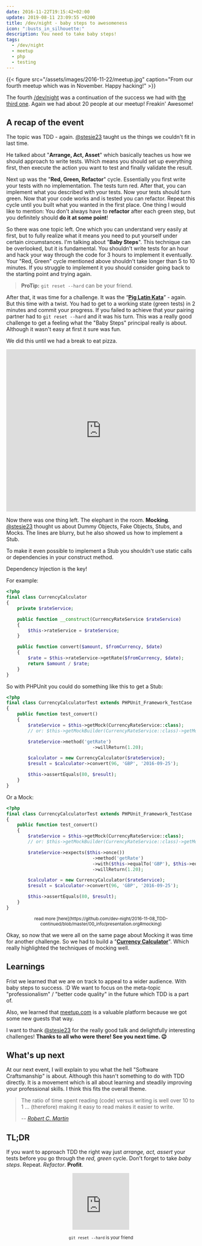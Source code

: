 ```yaml
---
date: 2016-11-22T19:15:42+02:00
update: 2019-08-11 23:09:55 +0200
title: /dev/night - baby steps to awesomeness
icon: ":busts_in_silhouette:"
description: You need to take baby steps!
tags:
  - /dev/night
  - meetup
  - php
  - testing
---
```


{{< figure src="/assets/images/2016-11-22/meetup.jpg" caption="From our fourth meetup which was in November. Happy hacking!" >}}

The fourth [/dev/night](https://dev-night.io/) was a continuation of the success we had with [the third one](https://blog.nheer.io/2016/10/25/dev/night---third-times-the-charm/). Again we had about 20 people at our meetup! Freakin' Awesome!

## A recap of the event

The topic was TDD - again. [@stesie23](https://twitter.com/stesie23) taught us the things we couldn't fit in last time.

He talked about "**Arrange, Act, Asset**" which basically teaches us how we should approach to write tests. Which means you should set up everything first, then execute the action you want to test and finally validate the result.

Next up was the "**Red, Green, Refactor**" cycle. Essentially you first write your tests with no implementation. The tests turn red. After that, you can implement what you described with your tests. Now your tests should turn green.
Now that your code works and is tested you can refactor.
Repeat this cycle until you built what you wanted in the first place.
One thing I would like to mention: You don't always have to **refactor** after each green step, but you definitely should **do it at some point**!

So there was one topic left. One which you can understand very easily at first, but to fully realize what it means you need to put yourself under certain circumstances. I'm talking about "**Baby Steps**".
This technique can be overlooked, but it is fundamental.
You shouldn't write tests for an hour and hack your way through the code for 3 hours to implement it eventually.
Your "Red, Green" cycle mentioned above shouldn't take longer than 5 to 10 minutes. If you struggle to implement it you should consider going back to the starting point and trying again.

> **ProTip:** `git reset --hard` can be your friend.

After that, it was time for a challenge. It was the “[**Pig Latin Kata**](http://stesie.github.io/2016/08/pig-latin-kata)” - again. But this time with a twist. You had to get to a working state (green tests) in 2 minutes and commit your progress. If you failed to achieve that your pairing partner had to `git reset --hard` and it was his turn.
This was a really good challenge to get a feeling what the "Baby Steps" principal really is about. Although it wasn't easy at first it sure was fun.

We did this until we had a break to eat pizza.

<div style="padding-top:85.714%;position:relative;">
    <iframe src="https://gifer.com/embed/1wnG" width="100%" height="100%" style='position:absolute;top:0;left:0;' frameBorder="0" allowFullScreen>
    </iframe>
</div>

Now there was one thing left. The elephant in the room. **Mocking**. [@stesie23](https://twitter.com/stesie23) thought us about Dummy Objects, Fake Objects, Stubs, and Mocks.
The lines are blurry, but he also showed us how to implement a Stub.

To make it even possible to implement a Stub you shouldn't use static calls or dependencies in your construct method.

Dependency Injection is the key!

For example:

```php
<?php
final class CurrencyCalculator
{
    private $rateService;

    public function __construct(CurrencyRateService $rateService)
    {
        $this->rateService = $rateService;
    }

    public function convert($amount, $fromCurrency, $date)
    {
        $rate = $this->rateService->getRate($fromCurrency, $date);
        return $amount / $rate;
    }
}
```

So with PHPUnit you could do something like this to get a Stub:

```php
<?php
final class CurrencyCalculatorTest extends PHPUnit_Framework_TestCase
{
    public function test_convert()
    {
        $rateService = $this->getMock(CurrencyRateService::class);
        // or: $this->getMockBuilder(CurrencyRateService::class)->getMock();

        $rateService->method('getRate')
                                ->willReturn(1.20);

        $calculator = new CurrencyCalculator($rateService);
        $result = $calculator->convert(96, 'GBP', '2016-09-25');

        $this->assertEquals(80, $result);
    }
}
```

Or a Mock:

```php
<?php
final class CurrencyCalculatorTest extends PHPUnit_Framework_TestCase
{
    public function test_convert()
    {
        $rateService = $this->getMock(CurrencyRateService::class);
        // or: $this->getMockBuilder(CurrencyRateService::class)->getMock();

        $rateService->expects($this->once())
                                ->method('getRate')
                                ->with($this->equalTo('GBP'), $this->equalTo('2016-09-25'))
                                ->willReturn(1.20);

        $calculator = new CurrencyCalculator($rateService);
        $result = $calculator->convert(96, 'GBP', '2016-09-25');

        $this->assertEquals(80, $result);
    }
}
```

<center>
    <small>read more [here](https://github.com/dev-night/2016-11-08_TDD-continued/blob/master/00_info/presentation.org#mocking)</small>
</center>

Okay, so now that we were all on the same page about Mocking it was time for another challenge. So we had to build a "[**Currency Calculator**](https://github.com/dev-night/2016-11-08_TDD-continued/blob/master/00_info/presentation.org#challenge-2-currency-calculator)".
Which really highlighted the techniques of mocking well.

## Learnings

Frist we learned that we are on track to appeal to a wider audience. With baby steps to success. :D
We want to focus on the meta-topic "professionalism" / "better code quality" in the future which TDD is a part of.

Also, we learned that [meetup.com](https://www.meetup.com/de-DE/dev_night/) is a valuable platform because we got some new guests that way.

I want to thank [@stesie23](https://twitter.com/stesie23) for the really good talk and delightfully interesting challenges!
**Thanks to all who were there! See you next time. :wink:**

## What's up next

At our next event, I will explain to you what the hell "Software Craftsmanship" is about. Although this hasn't something to do with TDD directly. It is a movement which is all about learning and steadily improving your professional skills. I think this fits the overall theme.

> The ratio of time spent reading (code) versus writing is well over 10 to 1 ... (therefore) making it easy to read makes it easier to write.
>
> -- <cite>[Robert C. Martin](https://twitter.com/unclebobmartin)</cite>

## TL;DR

If you want to approach TDD the right way just _arrange, act, assert_ your tests before you go through the _red, green_ cycle. Don't forget to take _baby steps_. Repeat. _Refactor_. **Profit**.

<div style="width:30%;height:0;padding-bottom:30%;position:relative; margin-left: auto; margin-right: auto; display: table;">
    <iframe src="https://giphy.com/embed/LFhseXt6CYAwM" width="100%" height="100%" style="position:absolute" frameBorder="0" class="giphy-embed" allowFullScreen>
    </iframe>
</div>

<p style="text-align: center;"><small><code>git reset --hard</code> is your friend</small></p>

